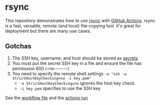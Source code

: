 # rsync
This repository demonstrates how to use [rsync](https://linux.die.net/man/1/rsync) with [GitHub Actions](https://docs.github.com/en/actions). rsync is a fast, versatile, remote (and local) file-copying tool. It's great for deployment but there are many use cases.

## Gotchas
1. The SSH key, username, and host should be stored as [secrets](https://docs.github.com/en/actions/security-guides/encrypted-secrets#creating-encrypted-secrets-for-a-repository).
2. You must put the secret SSH key in a file and ensure the file has permission 600 (-rw-------)
3. You need to specify the remote shell settings `-e "ssh -o StrictHostKeyChecking=no -i key.pem"`
   - `-o StrictHostKeyChecking=no` ignores the host key check.
   - `-i key.pem` specifies to use the SSH key

See the [workflow file](https://github.com/austenstone/rsync/blob/main/.github/workflows/rsync.yml) and the [actions run](https://github.com/austenstone/rsync/runs/6708535239?check_suite_focus=true)
